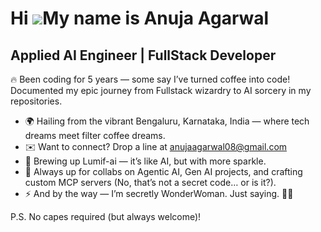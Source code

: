 Hi ![](https://user-images.githubusercontent.com/18350557/176309783-0785949b-9127-417c-8b55-ab5a4333674e.gif)My name is Anuja Agarwal
=====================================================================================================================================

Applied AI Engineer | FullStack Developer
---------------------------------

🔥 Been coding for 5 years — some say I’ve turned coffee into code! Documented my epic journey from Fullstack wizardry to AI sorcery in my repositories.

* 🌍  Hailing from the vibrant Bengaluru, Karnataka, India — where tech dreams meet filter coffee dreams.
* ✉️  Want to connect? Drop a line at [anujaagarwal08@gmail.com](mailto:anujaagarwal08@gmail.com)
* 🧠  Brewing up Lumif-ai — it’s like AI, but with more sparkle.
* 🤝  Always up for collabs on Agentic AI, Gen AI projects, and crafting custom MCP servers (No, that’s not a secret code… or is it?).
* ⚡  And by the way — I’m secretly WonderWoman. Just saying. 🦸‍♀️

P.S. No capes required (but always welcome)!  

